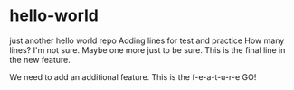 # hello-world
just another hello world repo 
Adding lines for test and practice 
How many lines? I'm not sure. Maybe one more just to be sure.
This is the final line in the new feature. 

We need to add an additional feature.
This is the f-e-a-t-u-r-e
GO!
